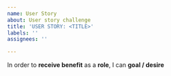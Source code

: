 ```yaml
---
name: User Story
about: User story challenge
title: 'USER STORY: <TITLE>'
labels: ''
assignees: ''

---
```


In order to **receive benefit** as a **role**, I can **goal / desire**
